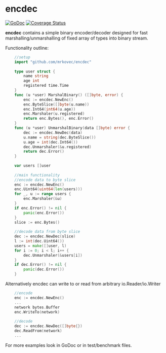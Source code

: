 # encdec
[![GoDoc](https://godoc.org/github.com/mrkovec/encdec?status.svg)](https://godoc.org/github.com/mrkovec/encdec)
[![Coverage Status](https://coveralls.io/repos/mrkovec/encdec/badge.svg?branch=master)](https://coveralls.io/r/mrkovec/encdec?branch=master)

**encdec** contains a simple binary encoder/decoder designed for fast marshalling/unmarshalling of fixed array of types into binary stream.

Functionality outline:
```go
    //setup
    import "github.com/mrkovec/encdec"
    
    type user struct {
        name string
        age int
        registered time.Time
    }
    func (u *user) MarshalBinary() ([]byte, error) {
        enc := encdec.NewEnc()
        enc.ByteSlice([]byte(u.name))
        enc.Int64(int64(u.age))
        enc.Marshaler(u.registered)
        return enc.Bytes(), enc.Error()
    }
    func (u *user) UnmarshalBinary(data []byte) error {
        dec := encdec.NewDec(data)
        u.name = string(dec.ByteSlice())
        u.age = int(dec.Int64())
        dec.Unmarshaler(&u.registered)
        return dec.Error()
    }
    
    var users []user
    
    //main functionality
    //encode data to byte slice
    enc := encdec.NewEnc()
    enc.Uint64(uint64(len(users)))
    for _, u := range users {
        enc.Marshaler(&u)
    }
    if enc.Error() != nil {
        panic(enc.Error())
    }
    slice := enc.Bytes()
    
    //decode data from byte slice
    dec := encdec.NewDec(slice)
    l := int(dec.Uint64())
    users = make([]user, l)
    for i := 0; i < l; i++ {
        dec.Unmarshaler(&users[i])
    }    
    if dec.Error() != nil {
        panic(dec.Error())
    }    
```
Alternatively encdec can write to or read from arbitrary io.Reader/io.Writer
```go
    //encode
    enc := encdec.NewEnc()
    ...
    network bytes.Buffer
    enc.WriteTo(network)
    
    //decode
    dec := encdec.NewDec([]byte{})
    dec.ReadFrom(network)
    ...
```
For more examples look in GoDoc or in test/benchmark files.